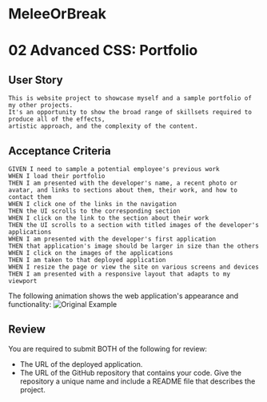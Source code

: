 # MeleeOrBreak
# 02 Advanced CSS: Portfolio


## User Story

```
This is website project to showcase myself and a sample portfolio of my other projects. 
It's an opportunity to show the broad range of skillsets required to produce all of the effects, 
artistic approach, and the complexity of the content.  

```

## Acceptance Criteria

```
GIVEN I need to sample a potential employee's previous work
WHEN I load their portfolio
THEN I am presented with the developer's name, a recent photo or avatar, and links to sections about them, their work, and how to contact them
WHEN I click one of the links in the navigation
THEN the UI scrolls to the corresponding section
WHEN I click on the link to the section about their work
THEN the UI scrolls to a section with titled images of the developer's applications
WHEN I am presented with the developer's first application
THEN that application's image should be larger in size than the others
WHEN I click on the images of the applications
THEN I am taken to that deployed application
WHEN I resize the page or view the site on various screens and devices
THEN I am presented with a responsive layout that adapts to my viewport
```

The following animation shows the web application's appearance and functionality:
![Original Example](./assets/pics/02-advanced-css-homework-demo.gif)

## Review

You are required to submit BOTH of the following for review:

* The URL of the deployed application.
* The URL of the GitHub repository that contains your code. Give the repository a unique name and include a README file that describes the project.

